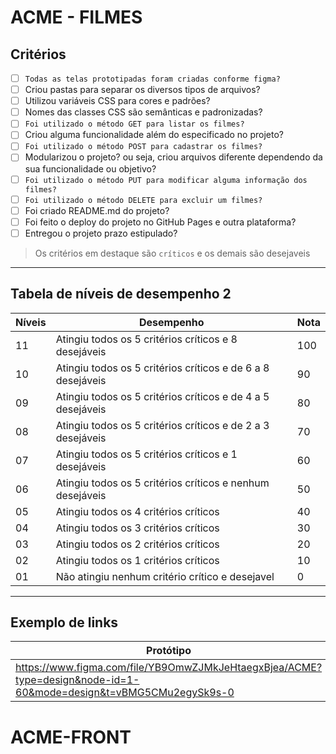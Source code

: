 # ACME - FILMES

## Critérios
- [ ] ```Todas as telas prototipadas foram criadas conforme figma?```
- [ ] Criou pastas para separar os diversos tipos de arquivos?
- [ ] Utilizou variáveis CSS para cores e padrões?
- [ ] Nomes das classes CSS são semânticas e padronizadas? 
- [ ] ```Foi utilizado o método GET para listar os filmes?```
- [ ] Criou alguma funcionalidade além do especificado no projeto?
- [ ] ```Foi utilizado o método POST para cadastrar os filmes?```
- [ ] Modularizou o projeto? ou seja, criou arquivos diferente dependendo da sua funcionalidade ou objetivo?
- [ ] ```Foi utilizado o método PUT para modificar alguma informação dos filmes?```
- [ ] ```Foi utilizado o método DELETE para excluir um filmes?```
- [ ] Foi criado README.md do projeto?
- [ ] Foi feito o deploy do projeto no GitHub Pages e outra plataforma?
- [ ] Entregou o projeto prazo estipulado?

> Os critérios em destaque são ```críticos``` e os demais são desejaveis

---

## Tabela de níveis de desempenho 2
Níveis | Desempenho | Nota
-------|------------|------
11 | Atingiu todos os 5 critérios críticos e 8 desejáveis | 100
10 | Atingiu todos os 5 critérios críticos e de 6 a 8 desejáveis | 90
09 | Atingiu todos os 5 critérios críticos e de 4 a 5 desejáveis | 80
08 | Atingiu todos os 5 critérios críticos e de 2 a 3 desejáveis | 70
07 | Atingiu todos os 5 critérios críticos e 1 desejáveis | 60
06 | Atingiu todos os 5 critérios críticos e nenhum desejáveis | 50
05 | Atingiu todos os 4 critérios críticos | 40
04 | Atingiu todos os 3 critérios críticos | 30
03 | Atingiu todos os 2 critérios críticos | 20
02 | Atingiu todos os 1 critérios críticos | 10
01 | Não atingiu nenhum critério crítico e desejavel | 0

---

## Exemplo de links

Protótipo | FRONT-END | Landing Page | CMS
----------|-----------|--------------|-----
https://www.figma.com/file/YB9OmwZJMkJeHtaegxBjea/ACME?type=design&node-id=1-60&mode=design&t=vBMG5CMu2egySk9s-0| https://github.com/Caua90210/ACME-FRONT | https://caua90210.github.io/ACME-FRONT/ | [https://caua90210.github.io/ACME-FRONT/dashboard.html]


[link1]: [https://www.figma.com/](https://www.figma.com/file/0tRDddvS5HpHmmLcaLz4EN/Projeto-Filme?type=design&node-id=29-64&mode=design&t=VYeQU9QVTP1DwXOX-0)
[link2]: [https://github.com/](https://github.com/VINICIUS0098876/Front-acmeFilmes)
[link3]: [https://github.com/](https://vinicius0098876.github.io/Front-acmeFilmes/)
# ACME-FRONT
